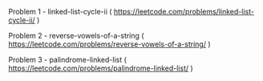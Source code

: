 Problem 1 - linked-list-cycle-ii ( https://leetcode.com/problems/linked-list-cycle-ii/ )

Problem 2 - reverse-vowels-of-a-string ( https://leetcode.com/problems/reverse-vowels-of-a-string/ )

Problem 3 - palindrome-linked-list ( https://leetcode.com/problems/palindrome-linked-list/ )